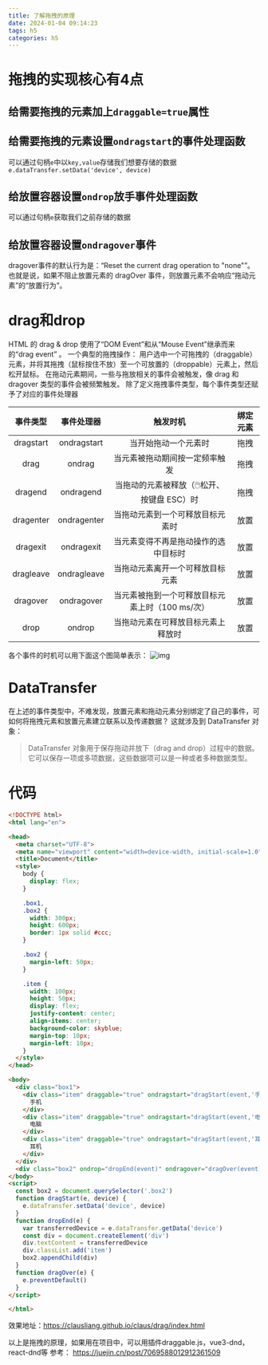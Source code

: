 ```yaml
---
title: 了解拖拽的原理
date: 2024-01-04 09:14:23
tags: h5
categories: h5
---
```

<script type="text/javascript" src="/custom.js"></script>

# 拖拽的实现核心有4点
## 给需要拖拽的元素加上`draggable=true`属性
## 给需要拖拽的元素设置`ondragstart`的事件处理函数
可以通过句柄`e`中以`key,value`存储我们想要存储的数据
`e.dataTransfer.setData('device', device)`
## 给放置容器设置`ondrop`放手事件处理函数
可以通过句柄`e`获取我们之前存储的数据
## 给放置容器设置`ondragover`事件
dragover事件的默认行为是：“Reset the current drag operation to "none"”。也就是说，如果不阻止放置元素的 dragOver 事件，则放置元素不会响应“拖动元素”的“放置行为”。

# drag和drop
HTML 的 drag & drop 使用了“DOM Event”和从“Mouse Event”继承而来的“drag event” 。
一个典型的拖拽操作： 用户选中一个可拖拽的（draggable）元素，并将其拖拽（鼠标按住不放）至一个可放置的（droppable）元素上，然后松开鼠标。
在拖动元素期间，一些与拖放相关的事件会被触发，像 drag 和 dragover 类型的事件会被频繁触发。
除了定义拖拽事件类型，每个事件类型还赋予了对应的事件处理器

| 事件类型 | 事件处理器 | 触发时机 | 绑定元素 |
|:-:|:-:|:-:|:-:|
| dragstart | ondragstart | 当开始拖动一个元素时 | 拖拽|
|drag	|ondrag	|当元素被拖动期间按一定频率触发|	拖拽|
|dragend|	ondragend|	当拖动的元素被释放（🖱️松开、按键盘 ESC）时	|拖拽|
|dragenter|	ondragenter|	当拖动元素到一个可释放目标元素时|	放置|
|dragexit|	ondragexit|	当元素变得不再是拖动操作的选中目标时|	放置|
|dragleave|	ondragleave|	当拖动元素离开一个可释放目标元素|	放置|
|dragover|	ondragover|	当元素被拖到一个可释放目标元素上时（100 ms/次）|	放置|
|drop|	ondrop|	当拖动元素在可释放目标元素上释放时	|放置|

各个事件的时机可以用下面这个图简单表示：
![img](/images/drag-2024-1-4.png)
# DataTransfer
在上述的事件类型中，不难发现，放置元素和拖动元素分别绑定了自己的事件，可如何将拖拽元素和放置元素建立联系以及传递数据？
这就涉及到 DataTransfer 对象：
> DataTransfer 对象用于保存拖动并放下（drag and drop）过程中的数据。它可以保存一项或多项数据，这些数据项可以是一种或者多种数据类型。

# 代码
```html
<!DOCTYPE html>
<html lang="en">

<head>
  <meta charset="UTF-8">
  <meta name="viewport" content="width=device-width, initial-scale=1.0">
  <title>Document</title>
  <style>
    body {
      display: flex;
    }

    .box1,
    .box2 {
      width: 300px;
      height: 600px;
      border: 1px solid #ccc;
    }

    .box2 {
      margin-left: 50px;
    }

    .item {
      width: 100px;
      height: 50px;
      display: flex;
      justify-content: center;
      align-items: center;
      background-color: skyblue;
      margin-top: 10px;
      margin-left: 10px;
    }
  </style>
</head>

<body>
  <div class="box1">
    <div class="item" draggable="true" ondragstart="dragStart(event,'手机')">
      手机
    </div>
    <div class="item" draggable="true" ondragstart="dragStart(event,'电脑')">
      电脑
    </div>
    <div class="item" draggable="true" ondragstart="dragStart(event,'耳机')">
      耳机
    </div>
  </div>
  <div class="box2" ondrop="dropEnd(event)" ondragover="dragOver(event)"></div>
</body>
<script>
  const box2 = document.querySelector('.box2')
  function dragStart(e, device) {
    e.dataTransfer.setData('device', device)
  }
  function dropEnd(e) {
    var transferredDevice = e.dataTransfer.getData('device')
    const div = document.createElement('div')
    div.textContent = transferredDevice
    div.classList.add('item')
    box2.appendChild(div)
  }
  function dragOver(e) {
    e.preventDefault()
  }
</script>

</html>
```
效果地址：https://clausliang.github.io/claus/drag/index.html

以上是拖拽的原理，如果用在项目中，可以用插件draggable.js，vue3-dnd，react-dnd等
参考：
https://juejin.cn/post/7069588012912361509

